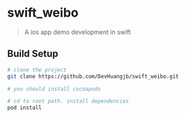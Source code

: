 # swift_weibo

> A ios app demo development in swift

## Build Setup

``` bash
# clone the project
git clone https://github.com/DevHuangjb/swift_weibo.git

# you should install cocoapods

# cd to root path. install dependencies
pod install


